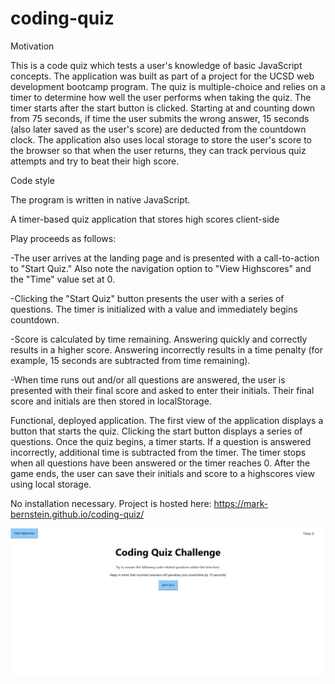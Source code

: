 # coding-quiz
Motivation

This is a code quiz which tests a user's knowledge of basic JavaScript concepts. The application was built as part of a project for the UCSD web development bootcamp program. The quiz is multiple-choice and relies on a timer to determine how well the user performs when taking the quiz. The timer starts after the start button is clicked. Starting at and counting down from 75 seconds, if time the user submits the wrong answer, 15 seconds (also later saved as the user's score) are deducted from the countdown clock. The application also uses local storage to store the user's score to the browser so that when the user returns, they can track pervious quiz attempts and try to beat their high score.

Code style

The program is written in native JavaScript.

A timer-based quiz application that stores high scores client-side

Play proceeds as follows:

-The user arrives at the landing page and is presented with a call-to-action to "Start Quiz." Also note the navigation option to "View Highscores" and the "Time" value set at 0.

-Clicking the "Start Quiz" button presents the user with a series of questions. The timer is initialized with a value and immediately begins countdown.

-Score is calculated by time remaining. Answering quickly and correctly results in a higher score. Answering incorrectly results in a time penalty (for example, 15 seconds are subtracted from time remaining).

-When time runs out and/or all questions are answered, the user is presented with their final score and asked to enter their initials. Their final score and initials are then stored in localStorage.

Functional, deployed application.
The first view of the application displays a button that starts the quiz.
Clicking the start button displays a series of questions.
Once the quiz begins, a timer starts.
If a question is answered incorrectly, additional time is subtracted from the timer.
The timer stops when all questions have been answered or the timer reaches 0.
After the game ends, the user can save their initials and score to a highscores view using local storage.

No installation necessary. Project is hosted here: https://mark-bernstein.github.io/coding-quiz/

![Coding Quiz App Screenshot](/quizStart.PNG)
